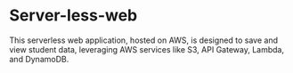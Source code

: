 # Server-less-web
This serverless web application, hosted on AWS, is designed to save and view student data, leveraging AWS services like S3, API Gateway, Lambda, and DynamoDB.
